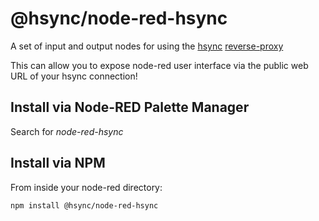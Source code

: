 @hsync/node-red-hsync
========================

A set of input and output nodes for using the [hsync](https://github.com/monteslu/hsync) [reverse-proxy](https://en.wikipedia.org/wiki/Reverse_proxy)


This can allow you to expose node-red user interface via the public web URL of your hsync connection!


## Install via Node-RED Palette Manager

Search for *node-red-hsync*

## Install via NPM

From inside your node-red directory:
```
npm install @hsync/node-red-hsync
```

